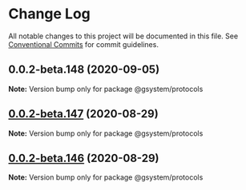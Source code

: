 # Change Log

All notable changes to this project will be documented in this file.
See [Conventional Commits](https://conventionalcommits.org) for commit guidelines.

## 0.0.2-beta.148 (2020-09-05)

**Note:** Version bump only for package @gsystem/protocols





## [0.0.2-beta.147](https://github.com/gstudioapp/gsystem/compare/@gsystem/protocols@0.0.2-beta.146...@gsystem/protocols@0.0.2-beta.147) (2020-08-29)

**Note:** Version bump only for package @gsystem/protocols





## [0.0.2-beta.146](https://github.com/gstudioapp/gsystem/compare/@gsystem/protocols@0.0.2-beta.145...@gsystem/protocols@0.0.2-beta.146) (2020-08-29)

**Note:** Version bump only for package @gsystem/protocols

